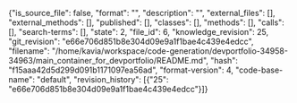 {"is_source_file": false, "format": "", "description": "", "external_files": [], "external_methods": [], "published": [], "classes": [], "methods": [], "calls": [], "search-terms": [], "state": 2, "file_id": 6, "knowledge_revision": 25, "git_revision": "e66e706d851b8e304d09e9a1f1bae4c439e4edcc", "filename": "/home/kavia/workspace/code-generation/devportfolio-34958-34963/main_container_for_devportfolio/README.md", "hash": "f15aaa42d5d299d091b1171097ea56ad", "format-version": 4, "code-base-name": "default", "revision_history": [{"25": "e66e706d851b8e304d09e9a1f1bae4c439e4edcc"}]}